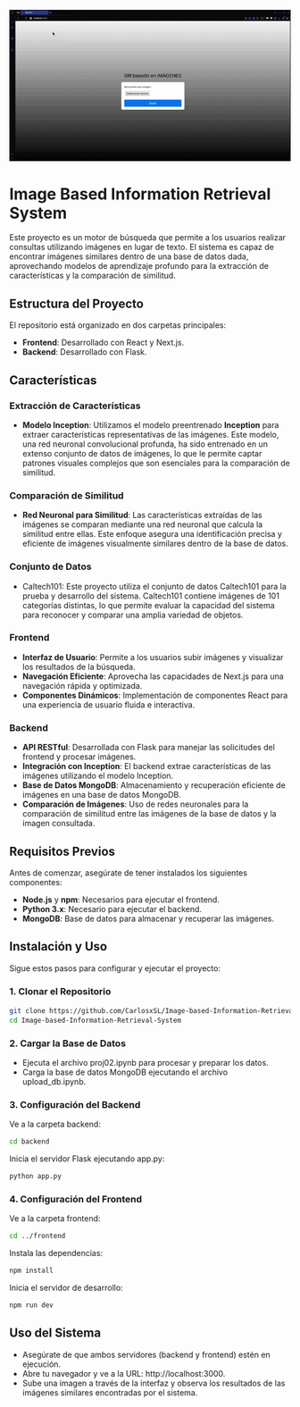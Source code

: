 ![Demo](demo.gif)
# Image Based Information Retrieval System

Este proyecto es un motor de búsqueda que permite a los usuarios realizar consultas utilizando imágenes en lugar de texto. El sistema es capaz de encontrar imágenes similares dentro de una base de datos dada, aprovechando modelos de aprendizaje profundo para la extracción de características y la comparación de similitud.

## Estructura del Proyecto

El repositorio está organizado en dos carpetas principales:

- **Frontend**: Desarrollado con React y Next.js.
- **Backend**: Desarrollado con Flask.

## Características

### Extracción de Características

- **Modelo Inception**: Utilizamos el modelo preentrenado **Inception** para extraer características representativas de las imágenes. Este modelo, una red neuronal convolucional profunda, ha sido entrenado en un extenso conjunto de datos de imágenes, lo que le permite captar patrones visuales complejos que son esenciales para la comparación de similitud.

### Comparación de Similitud

- **Red Neuronal para Similitud**: Las características extraídas de las imágenes se comparan mediante una red neuronal que calcula la similitud entre ellas. Este enfoque asegura una identificación precisa y eficiente de imágenes visualmente similares dentro de la base de datos.
  
### Conjunto de Datos
- Caltech101: Este proyecto utiliza el conjunto de datos Caltech101 para la prueba y desarrollo del sistema. Caltech101 contiene imágenes de 101 categorías distintas, lo que permite evaluar la capacidad del sistema para reconocer y comparar una amplia variedad de objetos.
  
### Frontend

- **Interfaz de Usuario**: Permite a los usuarios subir imágenes y visualizar los resultados de la búsqueda.
- **Navegación Eficiente**: Aprovecha las capacidades de Next.js para una navegación rápida y optimizada.
- **Componentes Dinámicos**: Implementación de componentes React para una experiencia de usuario fluida e interactiva.

### Backend

- **API RESTful**: Desarrollada con Flask para manejar las solicitudes del frontend y procesar imágenes.
- **Integración con Inception**: El backend extrae características de las imágenes utilizando el modelo Inception.
- **Base de Datos MongoDB**: Almacenamiento y recuperación eficiente de imágenes en una base de datos MongoDB.
- **Comparación de Imágenes**: Uso de redes neuronales para la comparación de similitud entre las imágenes de la base de datos y la imagen consultada.

## Requisitos Previos

Antes de comenzar, asegúrate de tener instalados los siguientes componentes:

- **Node.js** y **npm**: Necesarios para ejecutar el frontend.
- **Python 3.x**: Necesario para ejecutar el backend.
- **MongoDB**: Base de datos para almacenar y recuperar las imágenes.

## Instalación y Uso

Sigue estos pasos para configurar y ejecutar el proyecto:

### 1. Clonar el Repositorio

```bash
git clone https://github.com/CarlosxSL/Image-based-Information-Retrieval-System.git
cd Image-based-Information-Retrieval-System
```
### 2. Cargar la Base de Datos

- Ejecuta el archivo proj02.ipynb para procesar y preparar los datos.
- Carga la base de datos MongoDB ejecutando el archivo upload_db.ipynb.
### 3. Configuración del Backend

Ve a la carpeta backend:
```bash
cd backend
```
Inicia el servidor Flask ejecutando app.py:
```bash
python app.py
 ```
### 4. Configuración del Frontend

Ve a la carpeta frontend:
```bash
cd ../frontend
```
Instala las dependencias:
```bash
npm install
```
Inicia el servidor de desarrollo:
```bash
npm run dev
```
## Uso del Sistema

- Asegúrate de que ambos servidores (backend y frontend) estén en ejecución.
- Abre tu navegador y ve a la URL: http://localhost:3000.
- Sube una imagen a través de la interfaz y observa los resultados de las imágenes similares encontradas por el sistema.
